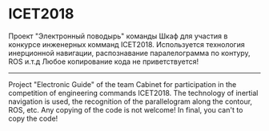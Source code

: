 # ICET2018
Проект "Электронный поводырь" команды Шкаф для участия в конкурсе инженерных комманд ICET2018. Используется технология инерционной навигации, распознавание паралелограмма по контуру, ROS и.т.д Любое копирование кода не приветствуется! 

_______________________________________________________________________________________________________________________________
Project "Electronic Guide" of the team Cabinet for participation in the competition of engineering commands ICET2018. The technology of inertial navigation is used, the recognition of the parallelogram along the contour, ROS, etc. Any copying of the code is not welcome! In final, you can't to copy the code!
